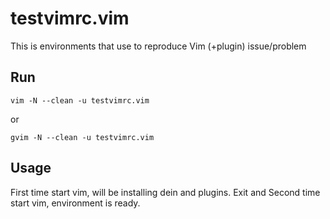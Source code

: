 # testvimrc.vim

This is environments that use to reproduce Vim (+plugin) issue/problem

## Run

```shell
vim -N --clean -u testvimrc.vim
```

or

```shell
gvim -N --clean -u testvimrc.vim
```

## Usage

First time start vim, will be installing dein and plugins.
Exit and Second time start vim, environment is ready.
